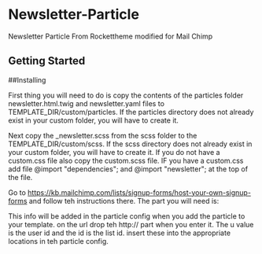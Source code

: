 # Newsletter-Particle
Newsletter Particle From Rockettheme modified for Mail Chimp

## Getting Started

##Installing

First thing you will need to do is copy the contents of the particles folder newsletter.html.twig and newsletter.yaml files to TEMPLATE_DIR/custom/particles. If the particles directory does not already exist in your custom folder, you will have to create it.

Next copy the _newsletter.scss from the scss folder to the TEMPLATE_DIR/custom/scss.  If the scss directory does not already exist in your custom folder, you will have to create it. If you do not have a custom.css file also copy the custom.scss file.  IF you have a custom.css add file @import "dependencies"; and @import "newsletter"; at the top of the file.
 
Go to https://kb.mailchimp.com/lists/signup-forms/host-your-own-signup-forms and follow teh instructions there.  The part you will need is:

<form action="http://mailchimp.us8.list-manage.com/subscribe/post" method="POST">

<input type="hidden" name="u" value="a123cd45678ef90g7h1j7k9lm">

<input type="hidden" name="id" value="ab2c468d10">

This info will be added in the particle config when you add the particle to your template.  on the url drop teh http:// part when you enter it.  The u value is the user id and the id is the list id.  insert these into the appropriate locations in teh particle config.

